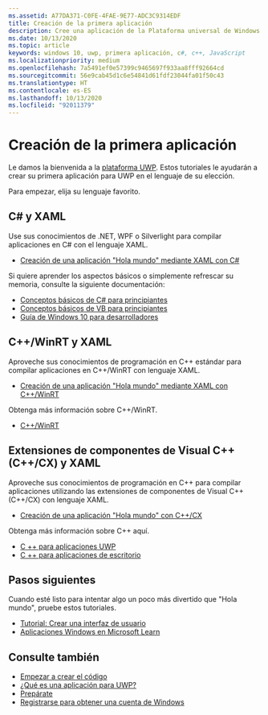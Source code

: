 ```yaml
---
ms.assetid: A77DA371-C0FE-4FAE-9E77-ADC3C9314EDF
title: Creación de la primera aplicación
description: Cree una aplicación de la Plataforma universal de Windows (UWP) para Windows 10 con su lenguaje de programación favorito.
ms.date: 10/13/2020
ms.topic: article
keywords: windows 10, uwp, primera aplicación, c#, c++, JavaScript
ms.localizationpriority: medium
ms.openlocfilehash: 7a5491ef0e57399c9465697f933aa8fff92664cd
ms.sourcegitcommit: 56e9cab45d1c6e54841d61fdf23044fa01f50c43
ms.translationtype: HT
ms.contentlocale: es-ES
ms.lasthandoff: 10/13/2020
ms.locfileid: "92011379"
---
```

# <a name="create-your-first-app"></a>Creación de la primera aplicación

Le damos la bienvenida a la [plataforma UWP](universal-application-platform-guide.md). Estos tutoriales le ayudarán a crear su primera aplicación para UWP en el lenguaje de su elección.

Para empezar, elija su lenguaje favorito.

## <a name="c-and-xaml"></a>C# y XAML

Use sus conocimientos de .NET, WPF o Silverlight para compilar aplicaciones en C# con el lenguaje XAML.

* [Creación de una aplicación "Hola mundo" mediante XAML con C#](create-a-hello-world-app-xaml-universal.md)

Si quiere aprender los aspectos básicos o simplemente refrescar su memoria, consulte la siguiente documentación:

* [Conceptos básicos de C# para principiantes](https://channel9.msdn.com/Series/CSharp-Fundamentals-for-Absolute-Beginners?l=Lvld4EQIC_2706218949)
* [Conceptos básicos de VB para principiantes](/learn/?l=jqMOvLKbC_9206218965)
* [Guía de Windows 10 para desarrolladores](/learn/)

## <a name="cwinrt-and-xaml"></a>C++/WinRT y XAML

Aproveche sus conocimientos de programación en C++ estándar para compilar aplicaciones en C++/WinRT con lenguaje XAML.

* [Creación de una aplicación "Hola mundo" mediante XAML con C++/WinRT](create-a-basic-windows-10-app-in-cppwinrt.md)

Obtenga más información sobre C++/WinRT.

* [C++/WinRT](../cpp-and-winrt-apis/index.md)

## <a name="visualc-component-extensions-ccx-and-xaml"></a>Extensiones de componentes de Visual C++ (C++/CX) y XAML

Aproveche sus conocimientos de programación en C++ para compilar aplicaciones utilizando las extensiones de componentes de Visual C++ (C++/CX) con lenguaje XAML.

* [Creación de una aplicación "Hola mundo" con C++/CX](create-a-basic-windows-10-app-in-cpp.md)

Obtenga más información sobre C++ aquí.

* [C ++ para aplicaciones UWP](/cpp/cppcx/universal-windows-apps-cpp?view=vs-2019)
* [C ++ para aplicaciones de escritorio](/cpp/windows/desktop-applications-visual-cpp?view=vs-2019)

## <a name="next-steps"></a>Pasos siguientes

Cuando esté listo para intentar algo un poco más divertido que "Hola mundo", pruebe estos tutoriales.

* [Tutorial: Crear una interfaz de usuario](../design/basics/xaml-basics-ui.md)
* [Aplicaciones Windows en Microsoft Learn](https://docs.microsoft.com/learn/browse/?products=windows)

## <a name="see-also"></a>Consulte también

* [Empezar a crear el código](create-uwp-apps.md)
* [¿Qué es una aplicación para UWP?](universal-application-platform-guide.md)
* [Prepárate](/windows/apps/get-started/get-set-up.md)
* [Registrarse para obtener una cuenta de Windows](/windows/apps/get-started/sign-up.md)